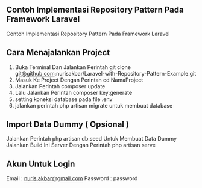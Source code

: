 ## Contoh Implementasi Repository Pattern Pada Framework Laravel
Contoh Implementasi Repository Pattern Pada Framework Laravel

## Cara Menajalankan Project
1. Buka Terminal Dan Jalankan Perintah git clone git@github.com:nurisakbar/Laravel-with-Repository-Pattern-Example.git
2. Masuk Ke Project Dengan Perintah cd NamaProject
3. Jalankan Perintah composer update
4. Lalu Jalankan Perintah composer key:generate
5. setting koneksi database pada file .env
6. jalankan perintah php artisan migrate untuk membuat database

## Import Data Dummy ( Opsional )
Jalankan Perintah php artisan db:seed Untuk Membuat Data Dummy<br>
Jalankan Build Ini Server Dengan Perintah php artisan serve

## Akun Untuk Login
Email : nuris.akbar@gmail.com
Password : password




